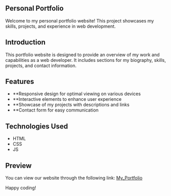 ## Personal Portfolio

Welcome to my personal portfolio website! This project showcases my skills, projects, and experience in web development.

## Introduction

This portfolio website is designed to provide an overview of my work and capabilities as a web developer. It includes sections for my biography, skills, projects, and contact information.

## Features

- **Responsive design for optimal viewing on various devices
- **Interactive elements to enhance user experience
- **Showcase of my projects with descriptions and links
- **Contact form for easy communication

## Technologies Used

- HTML
- CSS
- JS

## Preview

You can view our website through the following link: [My_Portfolio](https://yogeshkumar.tech/)

Happy coding!

